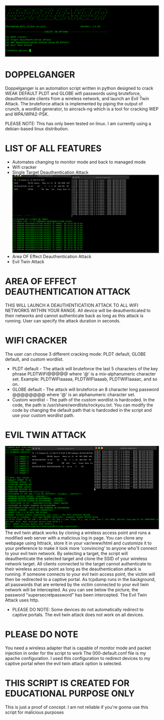 ![](screenshots/doppelganger.png)
# DOPPELGANGER
Doppelganger is an automation script written in python designed to crack WEAK DEFAULT PLDT and GLOBE wifi passwords using bruteforce, deauthenticate clients from a wireless network, and launch an Evil Twin Attack. The bruteforce attack is implemented by piping the output of crunch, a wordlist generator, to aircrack-ng which is a tool for cracking WEP and WPA/WPA2-PSK.

PLEASE NOTE: This has only been tested on linux. I am currently using a debian-based linux distribution.

# LIST OF ALL FEATURES
- Automates changing to monitor mode and back to managed mode
- Wifi cracker
- Single Target Deauthentication Attack
  ![](screenshots/single_deauth.png)
- Area OF Effect Deauthentication Attack
- Evil Twin Attack

# AREA OF EFFECT DEAUTHENTICATION ATTACK
THIS WILL LAUNCH A DEAUTHENTICATION ATTACK TO ALL WIFI NETWORKS WITHIN YOUR RANGE. All device will be deauthenticated to their networks and cannot authenticate back as long as this attack is running. User can specify the attack duration in seconds.

# WIFI CRACKER
The user can choose 3 different cracking mode: PLDT default, GLOBE default, and custom wordlist.
- PLDT default - The attack will bruteforce the last 5 characters of the key phrase PLDTWIFI@@@@@ where '@' is a mix-alphanumeric character set. Example: PLDTWIFIaaaaa, PLDTWIFIaaaab, PLDTWIFIaaaac, and so on.
- GLOBE default - The attack will bruteforce an 8 character long password @@@@@@@@ where '@' is an alphanumeric character set.
- Custom wordlist - The path of the custom wordlist is hardcoded. In the code, the path is /usr/share/wordlists/rockyou.txt. You can modify the code by changing the default path that is hardcoded in the script and use your custom wordlist path.

# EVIL TWIN ATTACK
![](screenshots/evil_twin1.png)
The evil twin attack works by cloning a wireless access point and runs a modified web server with a malicious log in page. You can clone any webpage using httrack, store it in your var/www/html and customize it to your preference to make it look more 'convincing' to anyone who'll connect to your evil twin network.
By selecting a target, the script will deauthenticate the selected target and clone the SSID of your wireless network target. All clients connected to the target cannot authenticate to their wireless access point as long as the deauthentication attack is running. If someone connects to your evil twin access point, the victim will then be redirected to a captive portal. As tcpdump runs in the background, all passwords that are entered by the victim connected to your evil twin network will be intercepted. As you can see below the picture, the password "supersecretpassword" has been intercepted. The Evil Twin Attack uses http.
- PLEASE DO NOTE: Some devices do not automatically redirect to captive portals. The evil twin attack does not work on all devices.




# PLEASE DO NOTE
You need a wireless adapter that is capable of monitor mode and packet injection in order for the script to work
The 000-default.conf file is my apache configuration. I used this configuration to redirect devices to my captive portal when the evil twin attack option is selected.

# THIS SCRIPT IS CREATED FOR EDUCATIONAL PURPOSE ONLY
This is just a proof of concept. I am not reliable if you're gonna use this script for malicious purposes
